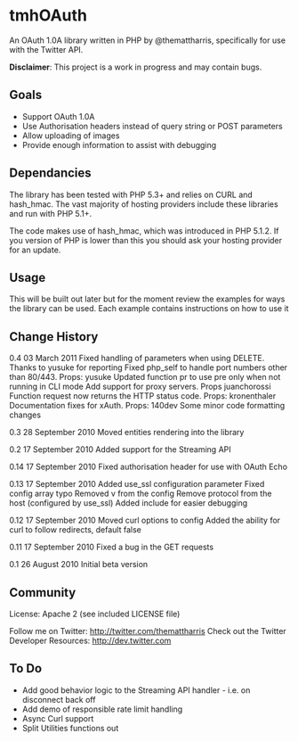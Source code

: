# tmhOAuth

An OAuth 1.0A library written in PHP by @themattharris, specifically for use
with the Twitter API.

**Disclaimer**: This project is a work in progress and may contain bugs.

## Goals

- Support OAuth 1.0A
- Use Authorisation headers instead of query string or POST parameters
- Allow uploading of images
- Provide enough information to assist with debugging

## Dependancies

The library has been tested with PHP 5.3+ and relies on CURL and hash_hmac. The
vast majority of hosting providers include these libraries and run with PHP 5.1+.

The code makes use of hash_hmac, which was introduced in PHP 5.1.2. If you version
of PHP is lower than this you should ask your hosting provider for an update.

## Usage

This will be built out later but for the moment review the examples for ways
the library can be used. Each example contains instructions on how to use it

## Change History
0.4   03 March 2011
      Fixed handling of parameters when using DELETE. Thanks to yusuke for reporting
      Fixed php_self to handle port numbers other than 80/443. Props: yusuke
      Updated function pr to use pre only when not running in CLI mode
      Add support for proxy servers. Props juanchorossi
      Function request now returns the HTTP status code. Props: kronenthaler
      Documentation fixes for xAuth. Props: 140dev
      Some minor code formatting changes

0.3   28 September 2010
      Moved entities rendering into the library

0.2   17 September 2010
      Added support for the Streaming API

0.14  17 September 2010
      Fixed authorisation header for use with OAuth Echo

0.13  17 September 2010
      Added use_ssl configuration parameter
      Fixed config array typo
      Removed v from the config
      Remove protocol from the host (configured by use_ssl)
      Added include for easier debugging

0.12  17 September 2010
      Moved curl options to config
      Added the ability for curl to follow redirects, default false

0.11  17 September 2010
      Fixed a bug in the GET requests

0.1   26 August 2010
      Initial beta version

## Community

License: Apache 2 (see included LICENSE file)

Follow me on Twitter: <http://twitter.com/themattharris>
Check out the Twitter Developer Resources: <http://dev.twitter.com>

## To Do

- Add good behavior logic to the Streaming API handler - i.e. on disconnect back off
- Add demo of responsible rate limit handling
- Async Curl support
- Split Utilities functions out